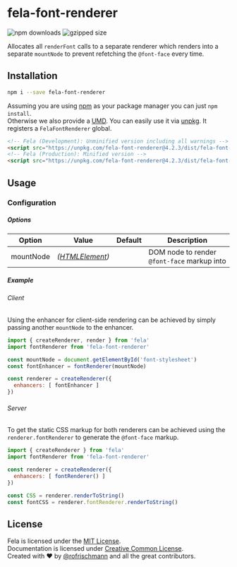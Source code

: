 # fela-font-renderer

<img alt="npm downloads" src="https://img.shields.io/npm/dm/fela-font-renderer.svg">
<img alt="gzipped size" src="https://img.shields.io/badge/gzipped-2.29kb-brightgreen.svg">

Allocates all `renderFont` calls to a separate renderer which renders into a separate `mountNode` to prevent refetching the `@font-face` every time.

## Installation
```sh
npm i --save fela-font-renderer
```
Assuming you are using [npm](https://www.npmjs.com) as your package manager you can just `npm install`.<br>
Otherwise we also provide a [UMD](https://github.com/umdjs/umd). You can easily use it via [unpkg](https://unpkg.com/). It registers a `FelaFontRenderer` global.
```HTML
<!-- Fela (Development): Unminified version including all warnings -->
<script src="https://unpkg.com/fela-font-renderer@4.2.3/dist/fela-font-renderer.js"></script>
<!-- Fela (Production): Minified version -->
<script src="https://unpkg.com/fela-font-renderer@4.2.3/dist/fela-font-renderer.min.js"></script>
```

## Usage
### Configuration
##### Options
| Option | Value | Default | Description |
| ------ | --- | ------------ | --- |
|mountNode| *([HTMLElement](https://developer.mozilla.org/en-US/docs/Web/API/HTMLElement))* | | DOM node to render `@font-face` markup into |


##### Example
###### Client
Using the enhancer for client-side rendering can be achieved by simply passing another `mountNode` to the enhancer.
```javascript
import { createRenderer, render } from 'fela'
import fontRenderer from 'fela-font-renderer'

const mountNode = document.getElementById('font-stylesheet')
const fontEnhancer = fontRenderer(mountNode)

const renderer = createRenderer({
  enhancers: [ fontEnhancer ]
})
```

###### Server
To get the static CSS markup for both renderers can be achieved using the `renderer.fontRenderer` to generate the `@font-face` markup.

```javascript
import { createRenderer } from 'fela'
import fontRenderer from 'fela-font-renderer'

const renderer = createRenderer({
  enhancers: [ fontRenderer() ]
})

const CSS = renderer.renderToString()
const fontCSS = renderer.fontRenderer.renderToString()
```

## License
Fela is licensed under the [MIT License](http://opensource.org/licenses/MIT).<br>
Documentation is licensed under [Creative Common License](http://creativecommons.org/licenses/by/4.0/).<br>
Created with ♥ by [@rofrischmann](http://rofrischmann.de) and all the great contributors.
